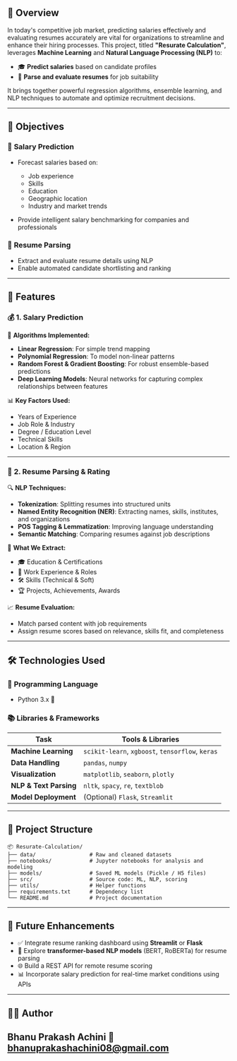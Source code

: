 ## 📌 Overview

In today's competitive job market, predicting salaries effectively and evaluating resumes accurately are vital for organizations to streamline and enhance their hiring processes.
This project, titled **"Resurate Calculation"**, leverages **Machine Learning** and **Natural Language Processing (NLP)** to:

* 🎓 **Predict salaries** based on candidate profiles
* 📄 **Parse and evaluate resumes** for job suitability

It brings together powerful regression algorithms, ensemble learning, and NLP techniques to automate and optimize recruitment decisions.

---

## 🎯 Objectives

### 🧠 **Salary Prediction**

* Forecast salaries based on:

  * Job experience
  * Skills
  * Education
  * Geographic location
  * Industry and market trends
* Provide intelligent salary benchmarking for companies and professionals

### 📝 **Resume Parsing**

* Extract and evaluate resume details using NLP
* Enable automated candidate shortlisting and ranking

---

## 🚀 Features

### 💰 **1. Salary Prediction**

🔧 **Algorithms Implemented:**

* **Linear Regression**: For simple trend mapping
* **Polynomial Regression**: To model non-linear patterns
* **Random Forest & Gradient Boosting**: For robust ensemble-based predictions
* **Deep Learning Models**: Neural networks for capturing complex relationships between features

📊 **Key Factors Used:**

* Years of Experience
* Job Role & Industry
* Degree / Education Level
* Technical Skills
* Location & Region

---

### 📄 **2. Resume Parsing & Rating**

🔍 **NLP Techniques:**

* **Tokenization**: Splitting resumes into structured units
* **Named Entity Recognition (NER)**: Extracting names, skills, institutes, and organizations
* **POS Tagging & Lemmatization**: Improving language understanding
* **Semantic Matching**: Comparing resumes against job descriptions

📌 **What We Extract:**

* 🎓 Education & Certifications
* 💼 Work Experience & Roles
* 🛠 Skills (Technical & Soft)
* 🏆 Projects, Achievements, Awards

📈 **Resume Evaluation:**

* Match parsed content with job requirements
* Assign resume scores based on relevance, skills fit, and completeness

---

## 🛠 Technologies Used

### 📌 **Programming Language**

* Python 3.x 🐍

### 📚 **Libraries & Frameworks**

| Task                   | Tools & Libraries                                |
| ---------------------- | ------------------------------------------------ |
| **Machine Learning**   | `scikit-learn`, `xgboost`, `tensorflow`, `keras` |
| **Data Handling**      | `pandas`, `numpy`                                |
| **Visualization**      | `matplotlib`, `seaborn`, `plotly`                |
| **NLP & Text Parsing** | `nltk`, `spacy`, `re`, `textblob`                |
| **Model Deployment**   | (Optional) `Flask`, `Streamlit`                  |

---

## 📁 Project Structure

```
📦 Resurate-Calculation/
├── data/                 # Raw and cleaned datasets
├── notebooks/            # Jupyter notebooks for analysis and modeling
├── models/               # Saved ML models (Pickle / H5 files)
├── src/                  # Source code: ML, NLP, scoring
├── utils/                # Helper functions
├── requirements.txt      # Dependency list
└── README.md             # Project documentation
```

---

## 🔮 Future Enhancements

* ✅ Integrate resume ranking dashboard using **Streamlit** or **Flask**
* 🧠 Explore **transformer-based NLP models** (BERT, RoBERTa) for resume parsing
* 🌐 Build a REST API for remote resume scoring
* 📊 Incorporate salary prediction for real-time market conditions using APIs

---

## 🙋‍♂️ Author

**Bhanu Prakash Achini**
📧 [bhanuprakashachini08@gmail.com](mailto:bhanuprakashachini08@gmail.com)
---
